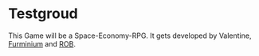 # Testgroud
This Game will be a Space-Economy-RPG. It gets developed by Valentine, <a href="https://www.youtube.com/channel/UCdQrEpkeEimCTh3DZZN3ngA">Furminium</a> and <a href="https://www.youtube.com/user/ROBLetsPlays1">ROB</a>.
